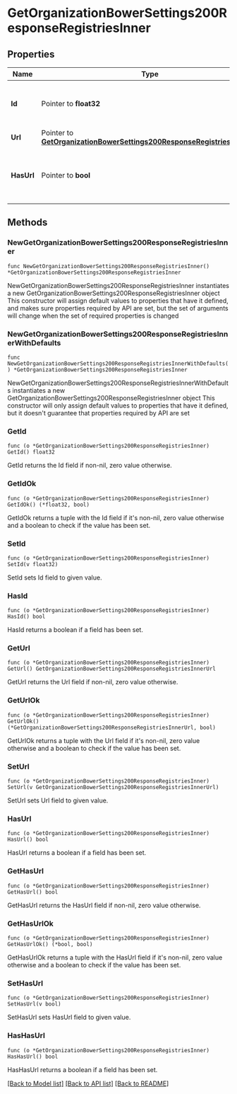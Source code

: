 # GetOrganizationBowerSettings200ResponseRegistriesInner

## Properties

Name | Type | Description | Notes
------------ | ------------- | ------------- | -------------
**Id** | Pointer to **float32** | UUID of the config (For FOSSA internal usage) | [optional] 
**Url** | Pointer to [**GetOrganizationBowerSettings200ResponseRegistriesInnerUrl**](GetOrganizationBowerSettings200ResponseRegistriesInnerUrl.md) |  | [optional] 
**HasUrl** | Pointer to **bool** | Used when an existing URL is obfuscated in the response | [optional] [readonly] 

## Methods

### NewGetOrganizationBowerSettings200ResponseRegistriesInner

`func NewGetOrganizationBowerSettings200ResponseRegistriesInner() *GetOrganizationBowerSettings200ResponseRegistriesInner`

NewGetOrganizationBowerSettings200ResponseRegistriesInner instantiates a new GetOrganizationBowerSettings200ResponseRegistriesInner object
This constructor will assign default values to properties that have it defined,
and makes sure properties required by API are set, but the set of arguments
will change when the set of required properties is changed

### NewGetOrganizationBowerSettings200ResponseRegistriesInnerWithDefaults

`func NewGetOrganizationBowerSettings200ResponseRegistriesInnerWithDefaults() *GetOrganizationBowerSettings200ResponseRegistriesInner`

NewGetOrganizationBowerSettings200ResponseRegistriesInnerWithDefaults instantiates a new GetOrganizationBowerSettings200ResponseRegistriesInner object
This constructor will only assign default values to properties that have it defined,
but it doesn't guarantee that properties required by API are set

### GetId

`func (o *GetOrganizationBowerSettings200ResponseRegistriesInner) GetId() float32`

GetId returns the Id field if non-nil, zero value otherwise.

### GetIdOk

`func (o *GetOrganizationBowerSettings200ResponseRegistriesInner) GetIdOk() (*float32, bool)`

GetIdOk returns a tuple with the Id field if it's non-nil, zero value otherwise
and a boolean to check if the value has been set.

### SetId

`func (o *GetOrganizationBowerSettings200ResponseRegistriesInner) SetId(v float32)`

SetId sets Id field to given value.

### HasId

`func (o *GetOrganizationBowerSettings200ResponseRegistriesInner) HasId() bool`

HasId returns a boolean if a field has been set.

### GetUrl

`func (o *GetOrganizationBowerSettings200ResponseRegistriesInner) GetUrl() GetOrganizationBowerSettings200ResponseRegistriesInnerUrl`

GetUrl returns the Url field if non-nil, zero value otherwise.

### GetUrlOk

`func (o *GetOrganizationBowerSettings200ResponseRegistriesInner) GetUrlOk() (*GetOrganizationBowerSettings200ResponseRegistriesInnerUrl, bool)`

GetUrlOk returns a tuple with the Url field if it's non-nil, zero value otherwise
and a boolean to check if the value has been set.

### SetUrl

`func (o *GetOrganizationBowerSettings200ResponseRegistriesInner) SetUrl(v GetOrganizationBowerSettings200ResponseRegistriesInnerUrl)`

SetUrl sets Url field to given value.

### HasUrl

`func (o *GetOrganizationBowerSettings200ResponseRegistriesInner) HasUrl() bool`

HasUrl returns a boolean if a field has been set.

### GetHasUrl

`func (o *GetOrganizationBowerSettings200ResponseRegistriesInner) GetHasUrl() bool`

GetHasUrl returns the HasUrl field if non-nil, zero value otherwise.

### GetHasUrlOk

`func (o *GetOrganizationBowerSettings200ResponseRegistriesInner) GetHasUrlOk() (*bool, bool)`

GetHasUrlOk returns a tuple with the HasUrl field if it's non-nil, zero value otherwise
and a boolean to check if the value has been set.

### SetHasUrl

`func (o *GetOrganizationBowerSettings200ResponseRegistriesInner) SetHasUrl(v bool)`

SetHasUrl sets HasUrl field to given value.

### HasHasUrl

`func (o *GetOrganizationBowerSettings200ResponseRegistriesInner) HasHasUrl() bool`

HasHasUrl returns a boolean if a field has been set.


[[Back to Model list]](../README.md#documentation-for-models) [[Back to API list]](../README.md#documentation-for-api-endpoints) [[Back to README]](../README.md)


